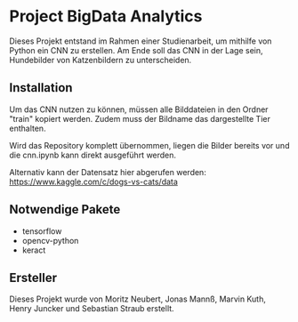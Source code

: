 # Project BigData Analytics

Dieses Projekt entstand im Rahmen einer Studienarbeit, um mithilfe von Python ein CNN zu erstellen. Am Ende soll das CNN in der Lage sein, Hundebilder von Katzenbildern zu unterscheiden. 

## Installation

Um das CNN nutzen zu können, müssen alle Bilddateien in den Ordner "train" kopiert werden. Zudem muss der Bildname das dargestellte Tier enthalten. 

Wird das Repository komplett übernommen, liegen die Bilder bereits vor und die cnn.ipynb kann direkt ausgeführt werden.

Alternativ kann der Datensatz hier abgerufen werden: https://www.kaggle.com/c/dogs-vs-cats/data

## Notwendige Pakete
- tensorflow
- opencv-python
- keract

## Ersteller

Dieses Projekt wurde von Moritz Neubert, Jonas Mannß, Marvin Kuth, Henry Juncker und Sebastian Straub erstellt.